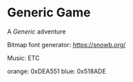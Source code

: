 
# Generic Game

A *Generic* adventure

Bitmap font generator:
https://snowb.org/

Music: ETC

orange: 0xDEA551
blue: 0x518ADE